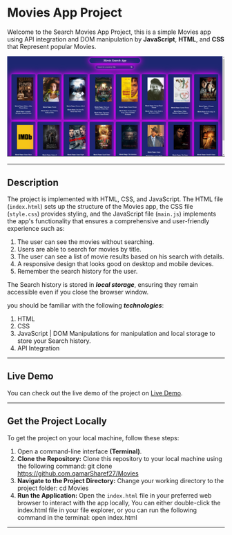 # Movies App Project
Welcome to the Search Movies App Project, this is a simple Movies app using API integration and DOM manipulation by **JavaScript**, **HTML**, and **CSS** that Represent popular Movies.

![Movie App photo](./images/movies.png)

---
## Description 
The project is implemented with HTML, CSS, and JavaScript. The HTML file (`index.html`) sets up the structure of the Movies app, the CSS file (`style.css`) provides styling, and the JavaScript file (`main.js`) implements the app's functionality that ensures a comprehensive and user-friendly experience such as: 

1. The user can see the movies without searching.
2. Users are able to search for movies by title.
3. The user can see a list of movie results based on his search with details.
4. A responsive design that looks good on desktop and mobile devices.
5. Remember the search history for the user.

 
The Search history is stored in **_local storage_**, ensuring they remain accessible even if you close the browser window.

you should be familiar with the following **_technologies_**:
1. HTML
2. CSS
3. JavaScript | DOM Manipulations for manipulation and local storage to store your Search history.
4. API Integration 

---
## Live Demo
You can check out the live demo of the project on <a href="https://qamarsharef27.github.io/Movies/">Live Demo</a>.

---
## Get the Project Locally
To get the project on your local machine, follow these steps:

1. Open a command-line interface **(Terminal)**.
1. **Clone the Repository:** Clone this repository to your local machine using the following command: git clone <https://github.com.qamarSharef27/Movies>
2. **Navigate to the Project Directory:** Change your working directory to the project folder: cd Movies
3. **Run the Application:** Open the `index.html` file in your preferred web browser to interact with the app locally, You can either double-click the index.html file in your file explorer, or you can run the following command in the terminal: open index.html

---


